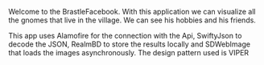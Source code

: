 Welcome to the BrastleFacebook.
With this application we can visualize all the gnomes that live in the village. We can see his hobbies and his friends.

This app uses Alamofire for the connection with the Api, SwiftyJson to decode the JSON, RealmBD to store the results locally and SDWebImage that loads the images asynchronously.
The design pattern used is VIPER
